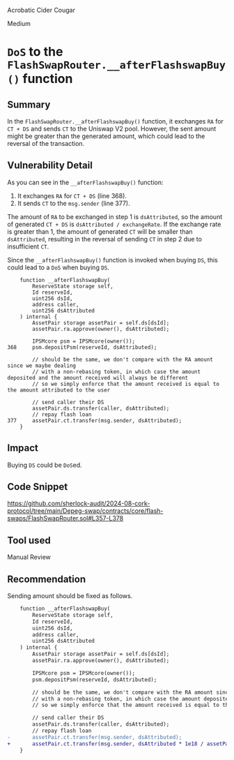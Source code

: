 Acrobatic Cider Cougar

Medium

# `DoS` to the `FlashSwapRouter.__afterFlashswapBuy()` function

## Summary

In the `FlashSwapRouter.__afterFlashswapBuy()` function, it exchanges `RA` for `CT + DS` and sends `CT` to the Uniswap V2 pool. However, the sent amount might be greater than the generated amount, which could lead to the reversal of the transaction.

## Vulnerability Detail

As you can see in the `__afterFlashswapBuy()` function:

1. It exchanges `RA` for `CT + DS` (line 368).
2. It sends `CT` to the `msg.sender` (line 377).

The amount of `RA` to be exchanged in step 1 is `dsAttributed`, so the amount of generated `CT + DS` is `dsAttributed / exchangeRate`. If the exchange rate is greater than 1, the amount of generated `CT` will be smaller than `dsAttributed`, resulting in the reversal of sending `CT` in step 2 due to insufficient `CT`.

Since the `__afterFlashswapBuy()` function is invoked when buying `DS`, this could lead to a `DoS` when buying `DS`.

```solidity
    function __afterFlashswapBuy(
        ReserveState storage self,
        Id reserveId,
        uint256 dsId,
        address caller,
        uint256 dsAttributed
    ) internal {
        AssetPair storage assetPair = self.ds[dsId];
        assetPair.ra.approve(owner(), dsAttributed);

        IPSMcore psm = IPSMcore(owner());
368     psm.depositPsm(reserveId, dsAttributed);

        // should be the same, we don't compare with the RA amount since we maybe dealing
        // with a non-rebasing token, in which case the amount deposited and the amount received will always be different
        // so we simply enforce that the amount received is equal to the amount attributed to the user

        // send caller their DS
        assetPair.ds.transfer(caller, dsAttributed);
        // repay flash loan
377     assetPair.ct.transfer(msg.sender, dsAttributed);
    }
```

## Impact

Buying `DS` could be `DoS`ed.

## Code Snippet

https://github.com/sherlock-audit/2024-08-cork-protocol/tree/main/Depeg-swap/contracts/core/flash-swaps/FlashSwapRouter.sol#L357-L378

## Tool used

Manual Review

## Recommendation

Sending amount should be fixed as follows.

```diff
    function __afterFlashswapBuy(
        ReserveState storage self,
        Id reserveId,
        uint256 dsId,
        address caller,
        uint256 dsAttributed
    ) internal {
        AssetPair storage assetPair = self.ds[dsId];
        assetPair.ra.approve(owner(), dsAttributed);

        IPSMcore psm = IPSMcore(owner());
        psm.depositPsm(reserveId, dsAttributed);

        // should be the same, we don't compare with the RA amount since we maybe dealing
        // with a non-rebasing token, in which case the amount deposited and the amount received will always be different
        // so we simply enforce that the amount received is equal to the amount attributed to the user

        // send caller their DS
        assetPair.ds.transfer(caller, dsAttributed);
        // repay flash loan
-       assetPair.ct.transfer(msg.sender, dsAttributed);
+       assetPair.ct.transfer(msg.sender, dsAttributed * 1e18 / assetPair.ds.exchangeRate());
    }
```